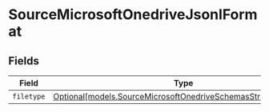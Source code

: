 # SourceMicrosoftOnedriveJsonlFormat


## Fields

| Field                                                                                                                        | Type                                                                                                                         | Required                                                                                                                     | Description                                                                                                                  |
| ---------------------------------------------------------------------------------------------------------------------------- | ---------------------------------------------------------------------------------------------------------------------------- | ---------------------------------------------------------------------------------------------------------------------------- | ---------------------------------------------------------------------------------------------------------------------------- |
| `filetype`                                                                                                                   | [Optional[models.SourceMicrosoftOnedriveSchemasStreamsFiletype]](../models/sourcemicrosoftonedriveschemasstreamsfiletype.md) | :heavy_minus_sign:                                                                                                           | N/A                                                                                                                          |